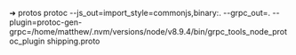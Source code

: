 ➜  protos protoc --js_out=import_style=commonjs,binary:. --grpc_out=. --plugin=protoc-gen-grpc=/home/matthew/.nvm/versions/node/v8.9.4/bin/grpc_tools_node_protoc_plugin  shipping.proto
